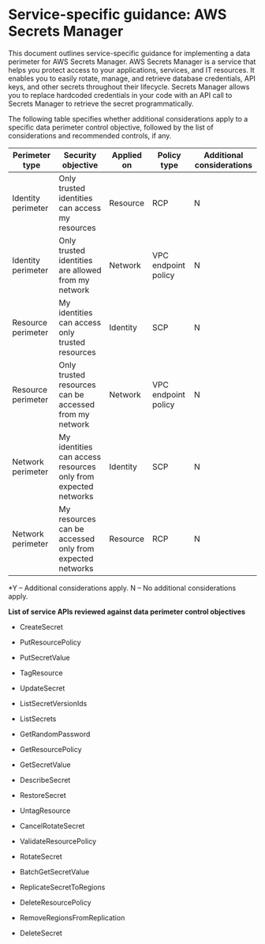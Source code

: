
# Service-specific guidance: AWS Secrets Manager


This document outlines service-specific guidance for implementing a data perimeter for AWS Secrets Manager. 
AWS Secrets Manager is a service that helps you protect access to your applications, services, and IT resources. It enables you to easily rotate, manage, and retrieve database credentials, API keys, and other secrets throughout their lifecycle. Secrets Manager allows you to replace hardcoded credentials in your code with an API call to Secrets Manager to retrieve the secret programmatically.


The following table specifies whether additional considerations apply to a specific data perimeter control objective, followed by the list of considerations and recommended controls, if any.

| Perimeter type | Security objective | Applied on | Policy type | Additional considerations |
|----------------|-------------------|------------|-------------|------------------------|
| Identity perimeter | Only trusted identities can access my resources | Resource | RCP | N |
| Identity perimeter | Only trusted identities are allowed from my network | Network | VPC endpoint policy | N |
| Resource perimeter | My identities can access only trusted resources | Identity | SCP | N |
| Resource perimeter | Only trusted resources can be accessed from my network | Network | VPC endpoint policy | N |
| Network perimeter | My identities can access resources only from expected networks | Identity | SCP | N |
| Network perimeter | My resources can be accessed only from expected networks | Resource | RCP | N |

*Y – Additional considerations apply. N – No additional considerations apply.
 


**List of service APIs reviewed against data perimeter control objectives**

* CreateSecret

* PutResourcePolicy

* PutSecretValue

* TagResource

* UpdateSecret

* ListSecretVersionIds

* ListSecrets

* GetRandomPassword

* GetResourcePolicy

* GetSecretValue

* DescribeSecret

* RestoreSecret

* UntagResource

* CancelRotateSecret

* ValidateResourcePolicy

* RotateSecret

* BatchGetSecretValue

* ReplicateSecretToRegions

* DeleteResourcePolicy

* RemoveRegionsFromReplication

* DeleteSecret


